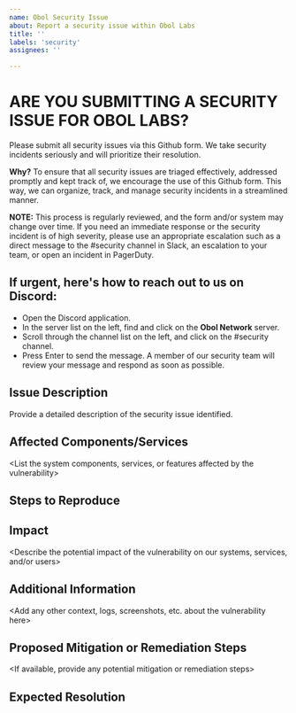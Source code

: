 ```yaml
---
name: Obol Security Issue
about: Report a security issue within Obol Labs
title: ''
labels: 'security'
assignees: ''

---
```


# ARE YOU SUBMITTING A SECURITY ISSUE FOR OBOL LABS?
Please submit all security issues via this Github form. We take security incidents seriously and will prioritize their resolution.

**Why?**
To ensure that all security issues are triaged effectively, addressed promptly and kept track of, we encourage the use of this Github form. This way, we can organize, track, and manage security incidents in a streamlined manner.

**NOTE:**
This process is regularly reviewed, and the form and/or system may change over time. If you need an immediate response or the security incident is of high severity, please use an appropriate escalation such as a direct message to the #security channel in Slack, an escalation to your team, or open an incident in PagerDuty.

## **If urgent, here's how to reach out to us on Discord:**

- Open the Discord application.
- In the server list on the left, find and click on the **Obol Network** server.
- Scroll through the channel list on the left, and click on the #security channel.
- Press Enter to send the message. A member of our security team will review your message and respond as soon as possible.

## Issue Description
Provide a detailed description of the security issue identified.

## Affected Components/Services

 <List the system components, services, or features affected by the vulnerability>

## Steps to Reproduce

 <Detail the steps needed to reproduce the vulnerability>

## Impact

 <Describe the potential impact of the vulnerability on our systems, services, and/or users>

## Additional Information

 <Add any other context, logs, screenshots, etc. about the vulnerability here>

## Proposed Mitigation or Remediation Steps

 <If available, provide any potential mitigation or remediation steps>

## Expected Resolution

 <What should be done to consider the vulnerability addressed>